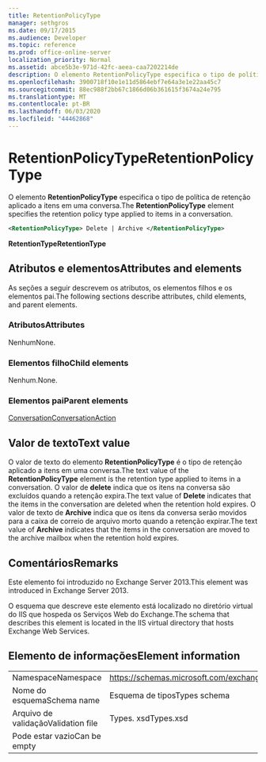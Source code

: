 ```yaml
---
title: RetentionPolicyType
manager: sethgros
ms.date: 09/17/2015
ms.audience: Developer
ms.topic: reference
ms.prod: office-online-server
localization_priority: Normal
ms.assetid: abce5b3e-971d-42fc-aeea-caa7202214de
description: O elemento RetentionPolicyType especifica o tipo de política de retenção aplicado a itens em uma conversa.
ms.openlocfilehash: 3900718f10e1e11d5864ebf7e64a3e1e22aa45c7
ms.sourcegitcommit: 88ec988f2bb67c1866d06b361615f3674a24e795
ms.translationtype: MT
ms.contentlocale: pt-BR
ms.lasthandoff: 06/03/2020
ms.locfileid: "44462868"
---
```

# <a name="retentionpolicytype"></a><span data-ttu-id="0c62b-103">RetentionPolicyType</span><span class="sxs-lookup"><span data-stu-id="0c62b-103">RetentionPolicyType</span></span>

<span data-ttu-id="0c62b-104">O elemento **RetentionPolicyType** especifica o tipo de política de retenção aplicado a itens em uma conversa.</span><span class="sxs-lookup"><span data-stu-id="0c62b-104">The **RetentionPolicyType** element specifies the retention policy type applied to items in a conversation.</span></span> 
  
```XML
<RetentionPolicyType> Delete | Archive </RetentionPolicyType>
```

 <span data-ttu-id="0c62b-105">**RetentionType**</span><span class="sxs-lookup"><span data-stu-id="0c62b-105">**RetentionType**</span></span>
## <a name="attributes-and-elements"></a><span data-ttu-id="0c62b-106">Atributos e elementos</span><span class="sxs-lookup"><span data-stu-id="0c62b-106">Attributes and elements</span></span>

<span data-ttu-id="0c62b-107">As seções a seguir descrevem os atributos, os elementos filhos e os elementos pai.</span><span class="sxs-lookup"><span data-stu-id="0c62b-107">The following sections describe attributes, child elements, and parent elements.</span></span>
  
### <a name="attributes"></a><span data-ttu-id="0c62b-108">Atributos</span><span class="sxs-lookup"><span data-stu-id="0c62b-108">Attributes</span></span>

<span data-ttu-id="0c62b-109">Nenhum</span><span class="sxs-lookup"><span data-stu-id="0c62b-109">None.</span></span>
  
### <a name="child-elements"></a><span data-ttu-id="0c62b-110">Elementos filho</span><span class="sxs-lookup"><span data-stu-id="0c62b-110">Child elements</span></span>

<span data-ttu-id="0c62b-111">Nenhum.</span><span class="sxs-lookup"><span data-stu-id="0c62b-111">None.</span></span>
  
### <a name="parent-elements"></a><span data-ttu-id="0c62b-112">Elementos pai</span><span class="sxs-lookup"><span data-stu-id="0c62b-112">Parent elements</span></span>

[<span data-ttu-id="0c62b-113">Conversation</span><span class="sxs-lookup"><span data-stu-id="0c62b-113">ConversationAction</span></span>](conversationaction.md)
  
## <a name="text-value"></a><span data-ttu-id="0c62b-114">Valor de texto</span><span class="sxs-lookup"><span data-stu-id="0c62b-114">Text value</span></span>

<span data-ttu-id="0c62b-115">O valor de texto do elemento **RetentionPolicyType** é o tipo de retenção aplicado a itens em uma conversa.</span><span class="sxs-lookup"><span data-stu-id="0c62b-115">The text value of the **RetentionPolicyType** element is the retention type applied to items in a conversation.</span></span> <span data-ttu-id="0c62b-116">O valor de **delete** indica que os itens na conversa são excluídos quando a retenção expira.</span><span class="sxs-lookup"><span data-stu-id="0c62b-116">The text value of **Delete** indicates that the items in the conversation are deleted when the retention hold expires.</span></span> <span data-ttu-id="0c62b-117">O valor de texto de **Archive** indica que os itens da conversa serão movidos para a caixa de correio de arquivo morto quando a retenção expirar.</span><span class="sxs-lookup"><span data-stu-id="0c62b-117">The text value of **Archive** indicates that the items in the conversation are moved to the archive mailbox when the retention hold expires.</span></span> 
  
## <a name="remarks"></a><span data-ttu-id="0c62b-118">Comentários</span><span class="sxs-lookup"><span data-stu-id="0c62b-118">Remarks</span></span>

<span data-ttu-id="0c62b-119">Este elemento foi introduzido no Exchange Server 2013.</span><span class="sxs-lookup"><span data-stu-id="0c62b-119">This element was introduced in Exchange Server 2013.</span></span>
  
<span data-ttu-id="0c62b-120">O esquema que descreve este elemento está localizado no diretório virtual do IIS que hospeda os Serviços Web do Exchange.</span><span class="sxs-lookup"><span data-stu-id="0c62b-120">The schema that describes this element is located in the IIS virtual directory that hosts Exchange Web Services.</span></span>
  
## <a name="element-information"></a><span data-ttu-id="0c62b-121">Elemento de informações</span><span class="sxs-lookup"><span data-stu-id="0c62b-121">Element information</span></span>

|||
|:-----|:-----|
|<span data-ttu-id="0c62b-122">Namespace</span><span class="sxs-lookup"><span data-stu-id="0c62b-122">Namespace</span></span>  <br/> |https://schemas.microsoft.com/exchange/services/2006/types  <br/> |
|<span data-ttu-id="0c62b-123">Nome do esquema</span><span class="sxs-lookup"><span data-stu-id="0c62b-123">Schema name</span></span>  <br/> |<span data-ttu-id="0c62b-124">Esquema de tipos</span><span class="sxs-lookup"><span data-stu-id="0c62b-124">Types schema</span></span>  <br/> |
|<span data-ttu-id="0c62b-125">Arquivo de validação</span><span class="sxs-lookup"><span data-stu-id="0c62b-125">Validation file</span></span>  <br/> |<span data-ttu-id="0c62b-126">Types. xsd</span><span class="sxs-lookup"><span data-stu-id="0c62b-126">Types.xsd</span></span>  <br/> |
|<span data-ttu-id="0c62b-127">Pode estar vazio</span><span class="sxs-lookup"><span data-stu-id="0c62b-127">Can be empty</span></span>  <br/> ||
   

